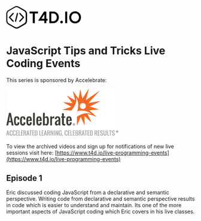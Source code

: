 <img src="images/t4d-io-logo-black.svg" width="200" alt="T4D.IO Logo">

# JavaScript Tips and Tricks Live Coding Events

This series is sponsored by Accelebrate:

<img src="images/accelebrate.png" width="300" alt="Accelebrate Logo">

To view the archived videos and sign up for notifications of new live sessions visit here: [https://www.t4d.io/live-programming-events](https://www.t4d.io/live-programming-events)

## Episode 1

Eric discussed coding JavaScript from a declarative and semantic perspective. Writing code from declarative and semantic perspective results in code which is easier to understand and maintain. Its one of the more important aspects of JavaScript coding which Eric covers in his live classes.